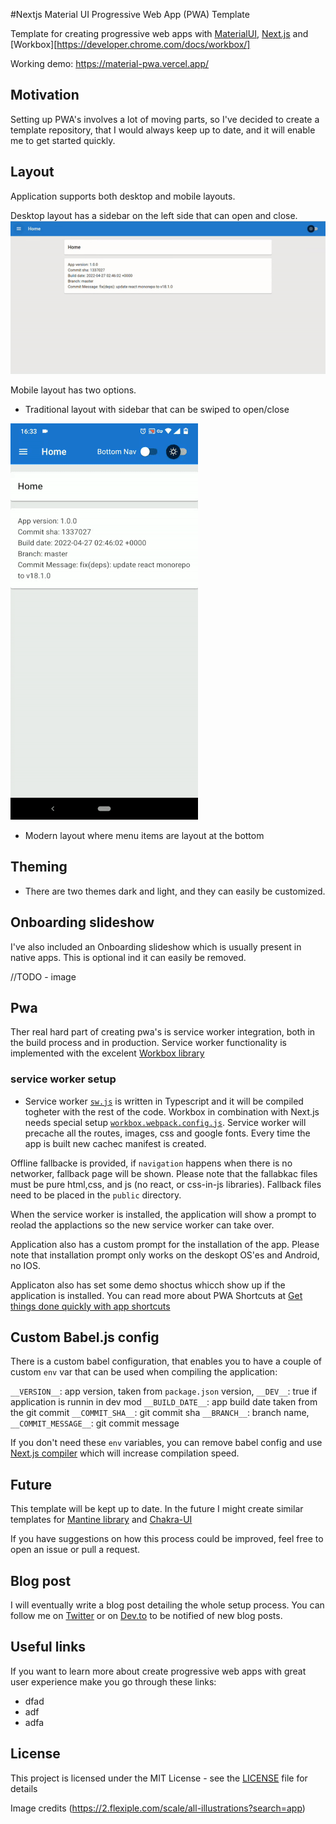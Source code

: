 #Nextjs Material UI Progressive Web App (PWA) Template

Template for creating progressive web apps with [MaterialUI](https://mui.com/), [Next.js](https://nextjs.org/) and [Workbox][https://developer.chrome.com/docs/workbox/]

Working demo: https://material-pwa.vercel.app/

## Motivation

Setting up PWA's involves a lot of moving parts, so I've decided to create a template repository, that I would always keep up to date, and it will enable me to get started quickly.

## Layout

Application supports both desktop and mobile layouts.

Desktop layout has a sidebar on the left side that can open and close.
![desktop layout](./doc-assets/desktop-layout.gif)

Mobile layout has two options.

- Traditional layout with sidebar that can be swiped to open/close

![mobile layout](./doc-assets/mobile-layout.gif)

- Modern layout where menu items are layout at the bottom

## Theming

- There are two themes dark and light, and they can easily be customized.

## Onboarding slideshow

I've also included an Onboarding slideshow which is usually present in native apps. This is optional ind it can easily be removed.

//TODO - image

## Pwa

Ther real hard part of creating pwa's is service worker integration, both in the build process and in production.
Service worker functionality is implemented with the excelent [Workbox library](https://developer.chrome.com/docs/workbox/)

### service worker setup

- Service worker [`sw.js`](./src/lib/client/service-worker/sw.ts) is written in Typescript and it will be compiled togheter with the rest of the code. Workbox in combination with Next.js needs special setup [`workbox.webpack.config.js`](./workbox.webpack.config.js). Service worker will precache all the routes, images, css and google fonts. Every time the app is built new cachec manifest is created.

Offline fallbacke is provided, if `navigation` happens when there is no networker, fallback page will be shown. Please note that the fallabkac files must be pure html,css, and js (no react, or css-in-js libraries). Fallback files need to be placed in the `public` directory.

When the service worker is installed, the application will show a prompt to reolad the applactions so the new service worker can take over.

Application also has a custom prompt for the installation of the app. Please note that installation prompt only works on the deskopt OS'es and Android, no IOS.

Applicaton also has set some demo shoctus whicch show up if the application is installed. You can read more about PWA Shortcuts at [Get things done quickly with app shortcuts](https://web.dev/app-shortcuts/)

## Custom Babel.js config

There is a custom babel configuration, that enables you to have a couple of custom `env` var that can be used when compiling the application:

`__VERSION__`: app version, taken from `package.json` version,
`__DEV__`: true if application is runnin in dev mod
`__BUILD_DATE__`: app build date taken from the git commit
`__COMMIT_SHA__`: git commit sha
`__BRANCH__`: branch name,
`__COMMIT_MESSAGE__`: git commit message

If you don't need these `env` variables, you can remove babel config and use [Next.js compiler](https://nextjs.org/docs/advanced-features/compiler) which will increase compilation speed.

## Future

This template will be kept up to date. In the future I might create similar templates for [Mantine library](https://mantine.dev/) and [Chakra-UI](https://chakra-ui.com/)

If you have suggestions on how this process could be improved, feel free to open an issue or pull a request.

## Blog post

I will eventually write a blog post detailing the whole setup process. You can follow me on [Twitter](https://twitter.com/iki_xx) or on [Dev.to](https://dev.to/ivandotv)
to be notified of new blog posts.

## Useful links

If you want to learn more about create progressive web apps with great user experience make you go through these links:

- dfad
- adf
- adfa

## License

This project is licensed under the MIT License - see the [LICENSE](LICENSE) file for details

Image credits (https://2.flexiple.com/scale/all-illustrations?search=app)
